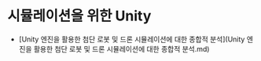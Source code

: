 # 시뮬레이션을 위한 Unity

- [Unity 엔진을 활용한 첨단 로봇 및 드론 시뮬레이션에 대한 종합적 분석](Unity 엔진을 활용한 첨단 로봇 및 드론 시뮬레이션에 대한 종합적 분석.md)
